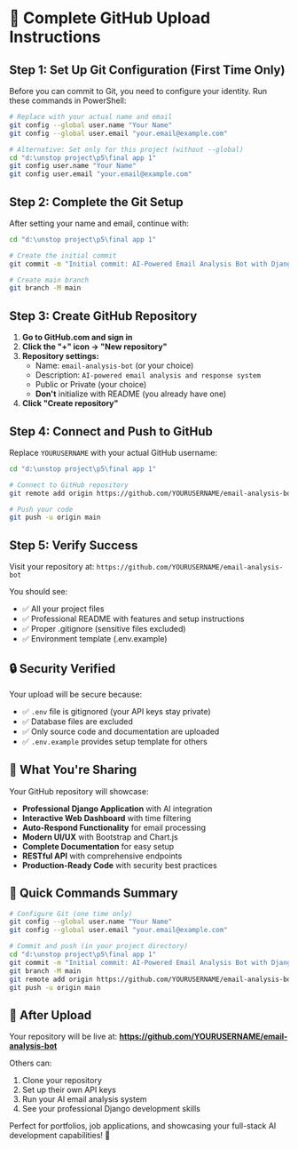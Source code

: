 # 🚀 Complete GitHub Upload Instructions

## Step 1: Set Up Git Configuration (First Time Only)

Before you can commit to Git, you need to configure your identity. Run these commands in PowerShell:

```bash
# Replace with your actual name and email
git config --global user.name "Your Name"
git config --global user.email "your.email@example.com"

# Alternative: Set only for this project (without --global)
cd "d:\unstop project\p5\final app 1"
git config user.name "Your Name"
git config user.email "your.email@example.com"
```

## Step 2: Complete the Git Setup

After setting your name and email, continue with:

```bash
cd "d:\unstop project\p5\final app 1"

# Create the initial commit
git commit -m "Initial commit: AI-Powered Email Analysis Bot with Django and Perplexity AI"

# Create main branch
git branch -M main
```

## Step 3: Create GitHub Repository

1. **Go to GitHub.com and sign in**
2. **Click the "+" icon → "New repository"**
3. **Repository settings:**
   - Name: `email-analysis-bot` (or your choice)
   - Description: `AI-powered email analysis and response system`
   - Public or Private (your choice)
   - **Don't** initialize with README (you already have one)
4. **Click "Create repository"**

## Step 4: Connect and Push to GitHub

Replace `YOURUSERNAME` with your actual GitHub username:

```bash
cd "d:\unstop project\p5\final app 1"

# Connect to GitHub repository
git remote add origin https://github.com/YOURUSERNAME/email-analysis-bot.git

# Push your code
git push -u origin main
```

## Step 5: Verify Success

Visit your repository at: `https://github.com/YOURUSERNAME/email-analysis-bot`

You should see:
- ✅ All your project files
- ✅ Professional README with features and setup instructions
- ✅ Proper .gitignore (sensitive files excluded)
- ✅ Environment template (.env.example)

## 🔒 Security Verified

Your upload will be secure because:
- ✅ `.env` file is gitignored (your API keys stay private)
- ✅ Database files are excluded
- ✅ Only source code and documentation are uploaded
- ✅ `.env.example` provides setup template for others

## 🎯 What You're Sharing

Your GitHub repository will showcase:
- **Professional Django Application** with AI integration
- **Interactive Web Dashboard** with time filtering
- **Auto-Respond Functionality** for email processing
- **Modern UI/UX** with Bootstrap and Chart.js
- **Complete Documentation** for easy setup
- **RESTful API** with comprehensive endpoints
- **Production-Ready Code** with security best practices

## 📝 Quick Commands Summary

```bash
# Configure Git (one time only)
git config --global user.name "Your Name"  
git config --global user.email "your.email@example.com"

# Commit and push (in your project directory)
cd "d:\unstop project\p5\final app 1"
git commit -m "Initial commit: AI-Powered Email Analysis Bot with Django and Perplexity AI"
git branch -M main
git remote add origin https://github.com/YOURUSERNAME/email-analysis-bot.git
git push -u origin main
```

## 🎉 After Upload

Your repository will be live at:
**https://github.com/YOURUSERNAME/email-analysis-bot**

Others can:
1. Clone your repository
2. Set up their own API keys
3. Run your AI email analysis system
4. See your professional Django development skills

Perfect for portfolios, job applications, and showcasing your full-stack AI development capabilities! 🚀
